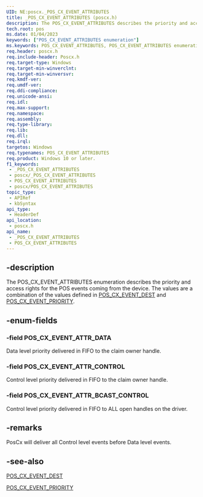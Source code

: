 ```yaml
---
UID: NE:poscx._POS_CX_EVENT_ATTRIBUTES
title: _POS_CX_EVENT_ATTRIBUTES (poscx.h)
description: The POS_CX_EVENT_ATTRIBUTES describes the priority and access rights for the POS events coming from the device. The values are a combination of the values defined in POS_CX_EVENT_DEST and POS_CX_EVENT_PRIORITY.
tech.root: pos
ms.date: 01/04/2023
keywords: ["POS_CX_EVENT_ATTRIBUTES enumeration"]
ms.keywords: POS_CX_EVENT_ATTRIBUTES, POS_CX_EVENT_ATTRIBUTES enumeration, POS_CX_EVENT_ATTR_BCAST_CONTROL, POS_CX_EVENT_ATTR_CONTROL, POS_CX_EVENT_ATTR_DATA, _POS_CX_EVENT_ATTRIBUTES, pos.pos_cx_event_attributes, poscx/POS_CX_EVENT_ATTRIBUTES, poscx/POS_CX_EVENT_ATTR_BCAST_CONTROL, poscx/POS_CX_EVENT_ATTR_CONTROL, poscx/POS_CX_EVENT_ATTR_DATA
req.header: poscx.h
req.include-header: Poscx.h
req.target-type: Windows
req.target-min-winverclnt: 
req.target-min-winversvr: 
req.kmdf-ver: 
req.umdf-ver: 
req.ddi-compliance: 
req.unicode-ansi: 
req.idl: 
req.max-support: 
req.namespace: 
req.assembly: 
req.type-library: 
req.lib: 
req.dll: 
req.irql: 
targetos: Windows
req.typenames: POS_CX_EVENT_ATTRIBUTES
req.product: Windows 10 or later.
f1_keywords:
 - _POS_CX_EVENT_ATTRIBUTES
 - poscx/_POS_CX_EVENT_ATTRIBUTES
 - POS_CX_EVENT_ATTRIBUTES
 - poscx/POS_CX_EVENT_ATTRIBUTES
topic_type:
 - APIRef
 - kbSyntax
api_type:
 - HeaderDef
api_location:
 - poscx.h
api_name:
 - _POS_CX_EVENT_ATTRIBUTES
 - POS_CX_EVENT_ATTRIBUTES
---
```


## -description

The POS_CX_EVENT_ATTRIBUTES enumeration describes the priority and access rights for the POS events coming from the device. The values are a combination of the values defined in [POS_CX_EVENT_DEST](./ne-poscx-_pos_cx_event_dest.md) and [POS_CX_EVENT_PRIORITY](./ne-poscx-_pos_cx_event_priority.md).

## -enum-fields

### -field POS_CX_EVENT_ATTR_DATA

Data level priority delivered in FIFO to the claim owner handle.

### -field POS_CX_EVENT_ATTR_CONTROL

Control level priority delivered in FIFO to the claim owner handle.

### -field POS_CX_EVENT_ATTR_BCAST_CONTROL

Control level priority delivered in FIFO to ALL open handles on the driver.

## -remarks

PosCx will deliver all Control level events before Data level events.

## -see-also

[POS_CX_EVENT_DEST](./ne-poscx-_pos_cx_event_dest.md)

[POS_CX_EVENT_PRIORITY](./ne-poscx-_pos_cx_event_priority.md)
